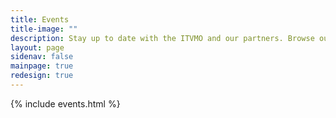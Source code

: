 ```yaml
---
title: Events
title-image: ""
description: Stay up to date with the ITVMO and our partners. Browse our event logs and calendar to learn more about, and register for, upcoming events. Review the past events tab to discover our event archives.
layout: page
sidenav: false
mainpage: true
redesign: true
---
```

<section id="main-page-content" class=" main-page-content-no-padding usa-graphic-list margin-bottom-4 grid-container padding-0">
  <section id="page-directory" class="grid-container padding-0"></section>
  <div class="grid-container grid-container margin-0 padding-0">
          {% include events.html %}
  </div>
</section>



